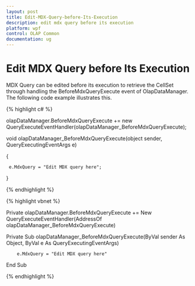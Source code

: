 ```yaml
---
layout: post
title: Edit-MDX-Query-before-Its-Execution
description: edit mdx query before its execution
platform: wpf
control: OLAP Common
documentation: ug
---
```


# Edit MDX Query before Its Execution

MDX Query can be edited before its execution to retrieve the CellSet through handling the BeforeMdxQueryExecute event of OlapDataManager. The following code example illustrates this.



{% highlight c# %}



olapDataManager.BeforeMdxQueryExecute += new QueryExecuteEventHandler(olapDataManager_BeforeMdxQueryExecute);



void olapDataManager_BeforeMdxQueryExecute(object sender, QueryExecutingEventArgs e)

{

     e.MdxQuery = "Edit MDX query here";

}


{% endhighlight  %}


{% highlight vbnet %}



Private olapDataManager.BeforeMdxQueryExecute += New QueryExecuteEventHandler(AddressOf olapDataManager_BeforeMdxQueryExecute)



Private Sub olapDataManager_BeforeMdxQueryExecute(ByVal sender As Object, ByVal e As QueryExecutingEventArgs)

        e.MdxQuery = "Edit MDX query here"

End Sub

{% endhighlight  %}

